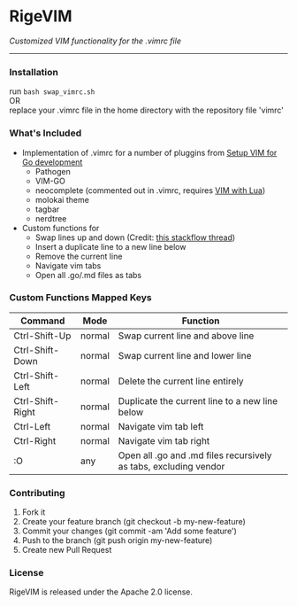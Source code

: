 # RigeVIM

_Customized VIM functionality for the .vimrc file_

---

### Installation

run `bash swap_vimrc.sh`  
OR  
replace your .vimrc file in the home directory with the repository file 'vimrc'

### What's Included

- Implementation of .vimrc for a number of pluggins from [Setup VIM for Go development][1]
  - Pathogen
  - VIM-GO
  - neocomplete (commented out in .vimrc, requires [VIM with Lua][2])
  - molokai theme
  - tagbar
  - nerdtree
- Custom functions for 
  - Swap lines up and down (Credit: [this stackflow thread][3])
  - Insert a duplicate line to a new line below
  - Remove the current line
  - Navigate vim tabs
  - Open all .go/.md files as tabs

[1]: https://unknwon.io/setup-vim-for-go-development/
[2]: https://gist.github.com/jdewit/9818870
[3]: http://stackoverflow.com/questions/741814/move-entire-line-up-and-down-in-vim

### Custom Functions Mapped Keys

| Command          | Mode   | Function                                                         |
|------------------|--------|------------------------------------------------------------------|
| Ctrl-Shift-Up    | normal | Swap current line and above line                                 |
| Ctrl-Shift-Down  | normal | Swap current line and lower line                                 |
| Ctrl-Shift-Left  | normal | Delete the current line entirely                                 |
| Ctrl-Shift-Right | normal | Duplicate the current line to a new line below                   |
| Ctrl-Left        | normal | Navigate vim tab left                                            |
| Ctrl-Right       | normal | Navigate vim tab right                                           |
| :O               | any    | Open all .go and .md files recursively as tabs, excluding vendor |

 
### Contributing

1. Fork it
2. Create your feature branch (git checkout -b my-new-feature)
3. Commit your changes (git commit -am 'Add some feature')
4. Push to the branch (git push origin my-new-feature)
5. Create new Pull Request

### License

RigeVIM is released under the Apache 2.0 license.
